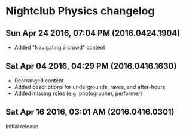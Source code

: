 # Nightclub Physics changelog
## Sun Apr 24 2016, 07:04 PM (2016.0424.1904)
- Added "Navigating a crowd" content

## Sat Apr 04 2016, 04:29 PM (2016.0416.1630)
- Rearranged content
- Added descriptions for undergrounds, raves, and after-hours
- Added missing roles (e.g. photographer, performer)

## Sat Apr 16 2016, 03:01 AM (2016.0416.0301)
Initial release
